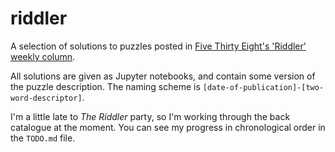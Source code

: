# riddler

A selection of solutions to puzzles posted in [Five Thirty Eight's 'Riddler' weekly column](https://fivethirtyeight.com/tag/the-riddler/).

All solutions are given as Jupyter notebooks, and contain some version of the puzzle description. The naming scheme is `[date-of-publication]-[two-word-descriptor]`. 

I'm a little late to *The Riddler* party, so I'm working through the back catalogue at the moment. You can see my progress in chronological order in the `TODO.md` file.